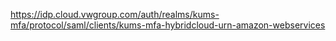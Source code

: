https://idp.cloud.vwgroup.com/auth/realms/kums-mfa/protocol/saml/clients/kums-mfa-hybridcloud-urn-amazon-webservices
